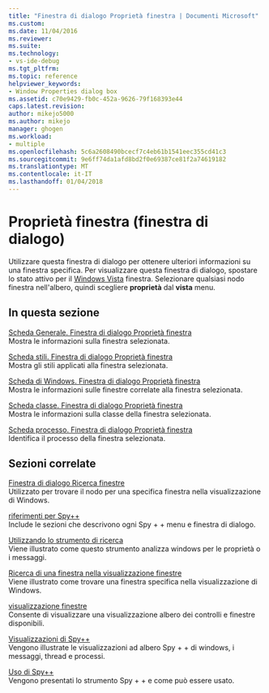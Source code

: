```yaml
---
title: "Finestra di dialogo Proprietà finestra | Documenti Microsoft"
ms.custom: 
ms.date: 11/04/2016
ms.reviewer: 
ms.suite: 
ms.technology:
- vs-ide-debug
ms.tgt_pltfrm: 
ms.topic: reference
helpviewer_keywords:
- Window Properties dialog box
ms.assetid: c70e9429-fb0c-452a-9626-79f168393e44
caps.latest.revision: 
author: mikejo5000
ms.author: mikejo
manager: ghogen
ms.workload:
- multiple
ms.openlocfilehash: 5c6a2608490bcecf7c4eb61b1541eec355cd41c3
ms.sourcegitcommit: 9e6ff74da1afd8bd2f0e69387ce81f2a74619182
ms.translationtype: MT
ms.contentlocale: it-IT
ms.lasthandoff: 01/04/2018
---
```

# <a name="window-properties-dialog-box"></a>Proprietà finestra (finestra di dialogo)
Utilizzare questa finestra di dialogo per ottenere ulteriori informazioni su una finestra specifica. Per visualizzare questa finestra di dialogo, spostare lo stato attivo per il [Windows Vista](../debugger/windows-view.md) finestra. Selezionare qualsiasi nodo finestra nell'albero, quindi scegliere **proprietà** dal **vista** menu.  
  
## <a name="in-this-section"></a>In questa sezione  
 [Scheda Generale. Finestra di dialogo Proprietà finestra](../debugger/general-tab-window-properties-dialog-box.md)  
 Mostra le informazioni sulla finestra selezionata.  
  
 [Scheda stili. Finestra di dialogo Proprietà finestra](../debugger/styles-tab-window-properties-dialog-box.md)  
 Mostra gli stili applicati alla finestra selezionata.  
  
 [Scheda di Windows. Finestra di dialogo Proprietà finestra](../debugger/windows-tab-window-properties-dialog-box.md)  
 Mostra le informazioni sulle finestre correlate alla finestra selezionata.  
  
 [Scheda classe. Finestra di dialogo Proprietà finestra](../debugger/class-tab-window-properties-dialog-box.md)  
 Mostra le informazioni sulla classe della finestra selezionata.  
  
 [Scheda processo. Finestra di dialogo Proprietà finestra](../debugger/process-tab-window-properties-dialog-box.md)  
 Identifica il processo della finestra selezionata.  
  
## <a name="related-sections"></a>Sezioni correlate  
 [Finestra di dialogo Ricerca finestre](../debugger/window-search-dialog-box.md)  
 Utilizzato per trovare il nodo per una specifica finestra nella visualizzazione di Windows.  
  
 [riferimenti per Spy++](../debugger/spy-increment-reference.md)  
 Include le sezioni che descrivono ogni Spy + + menu e finestra di dialogo.  
  
 [Utilizzando lo strumento di ricerca](../debugger/how-to-use-the-finder-tool.md)  
 Viene illustrato come questo strumento analizza windows per le proprietà o i messaggi.  
  
 [Ricerca di una finestra nella visualizzazione finestre](../debugger/how-to-search-for-a-window-in-windows-view.md)  
 Viene illustrato come trovare una finestra specifica nella visualizzazione di Windows.  
  
 [visualizzazione finestre](../debugger/windows-view.md)  
 Consente di visualizzare una visualizzazione albero dei controlli e finestre disponibili.  
  
 [Visualizzazioni di Spy++](../debugger/spy-increment-views.md)  
 Vengono illustrate le visualizzazioni ad albero Spy + + di windows, i messaggi, thread e processi.  
  
 [Uso di Spy++](../debugger/using-spy-increment.md)  
 Vengono presentati lo strumento Spy + + e come può essere usato.
